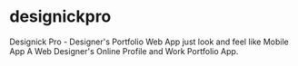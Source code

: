 # designickpro
Designick Pro - Designer's Portfolio Web App just look and feel like Mobile App
A Web Designer's Online Profile and Work Portfolio App.
